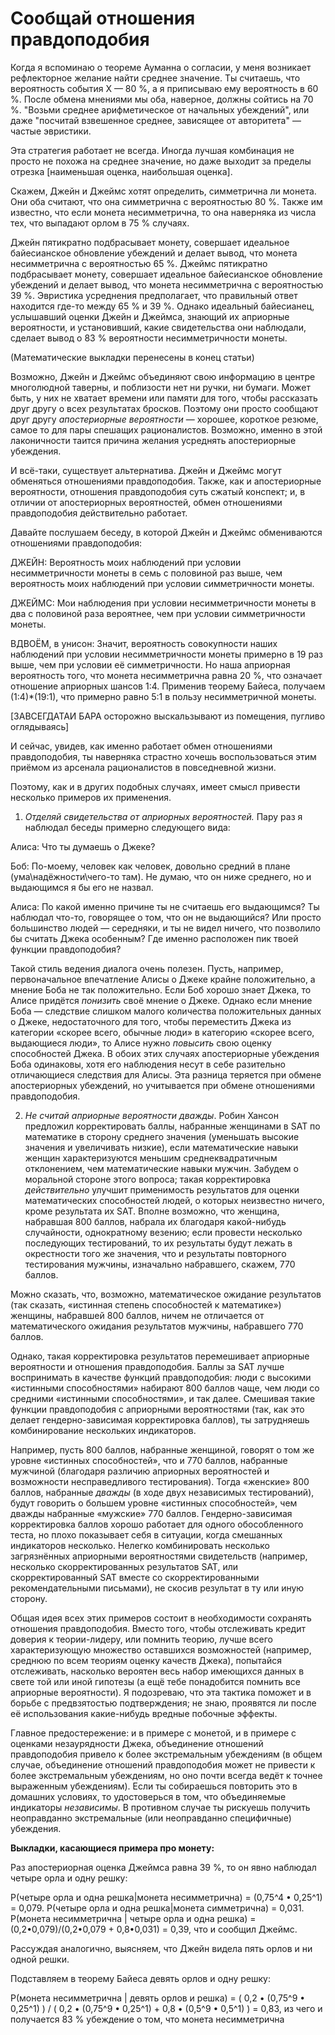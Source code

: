 # Сообщай отношения правдоподобия
Когда я вспоминаю о теореме Ауманна о согласии, у меня возникает рефлекторное желание найти среднее значение. Ты считаешь, что вероятность события X — 80 %, а я приписываю ему вероятность в 60 %. После обмена мнениями мы оба, наверное, должны сойтись на 70 %. "Возьми среднее арифметическое от начальных убеждений", или даже "посчитай взвешенное среднее, зависящее от авторитета" — частые эвристики. 

Эта стратегия работает не всегда. Иногда лучшая комбинация не просто не похожа на среднее значение, но даже выходит за пределы отрезка [наименьшая оценка, наибольшая оценка]. 

Скажем, Джейн и Джеймс хотят определить, симметрична ли монета. Они оба считают, что она симметрична с вероятностью 80 %. Также им известно, что если монета несимметрична, то она наверняка из числа тех, что выпадают орлом в 75 % случаях. 

Джейн пятикратно подбрасывает монету, совершает идеальное байесианское обновление убеждений и делает вывод, что монета несимметрична с вероятностью 65 %. Джеймс пятикратно подбрасывает монету, совершает идеальное байесианское обновление убеждений и делает вывод, что монета несимметрична с вероятностью 39 %. Эвристика усреднения предполагает, что правильный ответ находится где-то между 65 % и 39 %. Однако идеальный байесианец, услышавший оценки Джейн и Джеймса, знающий их априорные вероятности, и установивший, какие свидетельства они наблюдали, сделает вывод о 83 % вероятности несимметричности монеты. 

(Математические выкладки перенесены в конец статьи) 

Возможно, Джейн и Джеймс объединяют свою информацию в центре многолюдной таверны, и поблизости нет ни ручки, ни бумаги. Может быть, у них не хватает времени или памяти для того, чтобы рассказать друг другу о всех результатах бросков. Поэтому они просто сообщают друг другу *апостериорные вероятности* — хорошее, короткое резюме, самое то для пары спешащих рационалистов. Возможно, именно в этой лаконичности таится причина желания усреднять апостериорные убеждения. 

И всё-таки, существует альтернатива. Джейн и Джеймс могут обменяться отношениями правдоподобия. Также, как и апостериорные вероятности, отношения правдоподобия суть сжатый конспект; и, в отличии от апостериорных вероятностей, обмен отношениями правдоподобия действительно работает. 

Давайте послушаем беседу, в которой Джейн и Джеймс обмениваются отношениями правдоподобия: 

ДЖЕЙН: Вероятность моих наблюдений при условии несимметричности монеты в семь с половиной раз выше, чем вероятность моих наблюдений при условии симметричности монеты. 

ДЖЕЙМС: Мои наблюдения при условии несимметричности монеты в два с половиной раза вероятнее, чем при условии симметричности монеты. 

ВДВОЁМ, в унисон: Значит, вероятность совокупности наших наблюдений при условии несимметричности монеты примерно в 19 раз выше, чем при условии её симметричности. Но наша априорная вероятность того, что монета несимметрична равна 20 %, что означает отношение априорных шансов 1:4. Применив теорему Байеса, получаем (1:4)*(19:1), что примерно равно 5:1 в пользу несимметричной монеты. 

[ЗАВСЕГДАТАИ БАРА осторожно выскальзывают из помещения, пугливо оглядываясь] 

И сейчас, увидев, как именно работает обмен отношениями правдоподобия, ты наверняка страстно хочешь воспользоваться этим приёмом из арсенала рационалистов в повседневной жизни. 

Поэтому, как и в других подобных случаях, имеет смысл привести несколько примеров их применения. 

1) *Отделяй свидетельства от априорных вероятностей.* Пару раз я наблюдал беседы примерно следующего вида: 

Алиса: Что ты думаешь о Джеке? 

Боб: По-моему, человек как человек, довольно средний в плане (ума\надёжности\чего-то там). Не думаю, что он ниже среднего, но и выдающимся я бы его не назвал. 

Алиса: По какой именно причине ты не считаешь его выдающимся? Ты наблюдал что-то, говорящее о том, что он не выдающийся? Или просто большинство людей — середняки, и ты не видел ничего, что позволило бы считать Джека особенным? Где именно расположен пик твоей функции правдоподобия? 

Такой стиль ведения диалога очень полезен. Пусть, например, первоначальное впечатление Алисы о Джеке крайне положительно, а мнение Боба не так положительно. Если Боб хорошо знает Джека, то Алисе придётся *понизить* своё мнение о Джеке. Однако если мнение Боба — следствие слишком малого количества положительных данных о Джеке, недостаточного для того, чтобы переместить Джека из категории «скорее всего, обычные люди» в категорию «скорее всего, выдающиеся люди», то Алисе нужно *повысить* свою оценку способностей Джека. В обоих этих случаях апостериорные убеждения Боба одинаковы, хотя его наблюдения несут в себе разительно отличающиеся следствия для Алисы. Эта разница теряется при обмене апостериорных убеждений, но учитывается при обмене отношениями правдоподобия. 

2) *Не считай априорные вероятности дважды*. Робин Хансон предложил корректировать баллы, набранные женщинами в SAT по математике в сторону среднего значения (уменьшать высокие значения и увеличивать низкие), если математические навыки женщин характеризуются меньшим среднеквадратичным отклонением, чем математические навыки мужчин. Забудем о моральной стороне этого вопроса; такая корректировка *действительно* улучшит применимость результатов для оценки математических способностей людей, о которых неизвестно ничего, кроме результата их SAT. Вполне возможно, что женщина, набравшая 800 баллов, набрала их благодаря какой-нибудь случайности, однократному везению; если провести несколько последующих тестирований, то их результаты будут лежать в окрестности того же значения, что и результаты повторного тестирования мужчины, изначально набравшего, скажем, 770 баллов. 

Можно сказать, что, возможно, математическое ожидание результатов (так сказать, «истинная степень способностей к математике») женщины, набравшей 800 баллов, ничем не отличается от математического ожидания результатов мужчины, набравшего 770 баллов. 

Однако, такая корректировка результатов перемешивает априорные вероятности и отношения правдоподобия. Баллы за SAT лучше воспринимать в качестве функций правдоподобия: люди с высокими «истинными способностями» набирают 800 баллов чаще, чем люди со средними «истинными способностями», и так далее. Смешивая такие функции правдоподобия с априорными вероятностями (так, как это делает гендерно-зависимая корректировка баллов), ты затрудняешь комбинирование нескольких индикаторов. 

Например, пусть 800 баллов, набранные женщиной, говорят о том же уровне «истинных способностей», что и 770 баллов, набранные мужчиной (благодаря различию априорных вероятностей и возможности несправедливого тестирования). Тогда «женские» 800 баллов, набранные *дважды* (в ходе двух независимых тестирований), будут говорить о большем уровне «истинных способностей», чем дважды набранные «мужские» 770 баллов. Гендерно-зависимая корректировка баллов хорошо работает для одного обособленного теста, но плохо показывает себя в ситуации, когда смешанных индикаторов несколько. Нелегко комбинировать несколько загрязнённых априорными вероятностями свидетельств (например, несколько скорректированных результатов SAT, или скорректированный SAT вместе со скорректированными рекомендательными письмами), не скосив результат в ту или иную сторону. 

Общая идея всех этих примеров состоит в необходимости сохранять отношения правдоподобия. Вместо того, чтобы отслеживать кредит доверия к теории-лидеру, или помнить теорию, лучше всего характеризующую множество оставшихся возможностей (например, среднюю по всем теориям оценку качеств Джека), попытайся отслеживать, насколько вероятен весь набор имеющихся данных в свете той или иной гипотезы (а ещё тебе понадобится помнить все априорные вероятности). Я подозреваю, что эта тактика поможет и в борьбе с предвзятостью подтверждения; не знаю, проявятся ли после её использования какие-нибудь вредные побочные эффекты. 

Главное предостережение: и в примере с монетой, и в примере с оценками незаурядности Джека, объединение отношений правдоподобия привело к более экстремальным убеждениям (в общем случае, объединение отношений правдоподобия может не привести к более экстремальным убеждениям, но оно почти всегда ведёт к точнее выраженным убеждениям). Если ты собираешься повторить это в домашних условиях, то удостоверься в том, что объединяемые индикаторы *независимы*. В противном случае ты рискуешь получить неоправданно экстремальные (или неоправданно специфичные) убеждения.

**Выкладки, касающиеся примера про монету:**
  
Раз апостериорная оценка Джеймса равна 39 %, то он явно наблюдал четыре орла и одну решку:   
  
P(четыре орла и одна решка|монета несимметрична) = (0\,75^4 • 0\,25^1) = 0\,079. P(четыре орла и одна решка|монета симметрична) = 0\,031. P(монета несимметрична | четыре орла и одна решка) = (0\,2•0\,079)/(0\,2•0\,079 + 0\,8•0\,031) = 0\,39, что и сообщил Джеймс.   
  
Рассуждая аналогично, выясняем, что Джейн видела пять орлов и ни одной решки.   
  
Подставляем в теорему Байеса девять орлов и одну решку:   
  
P(монета несимметрична | девять орлов и решка) = ( 0\,2 • (0\,75^9 • 0\,25^1) ) / ( 0\,2 • (0\,75^9 • 0\,25^1) + 0\,8 • (0\,5^9 • 0\,5^1) ) = 0\,83, из чего и получается 83 % убеждение о том, что монета несимметрична